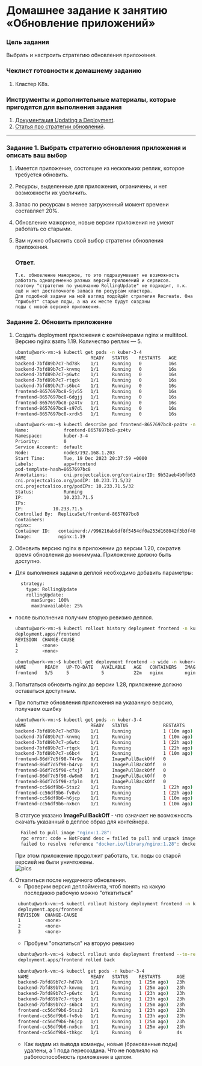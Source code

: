 # Домашнее задание к занятию «Обновление приложений»

### Цель задания

Выбрать и настроить стратегию обновления приложения.

### Чеклист готовности к домашнему заданию

1. Кластер K8s.

### Инструменты и дополнительные материалы, которые пригодятся для выполнения задания

1. [Документация Updating a Deployment](https://kubernetes.io/docs/concepts/workloads/controllers/deployment/#updating-a-deployment).
2. [Статья про стратегии обновлений](https://habr.com/ru/companies/flant/articles/471620/).

-----

### Задание 1. Выбрать стратегию обновления приложения и описать ваш выбор

1. Имеется приложение, состоящее из нескольких реплик, которое требуется обновить.
2. Ресурсы, выделенные для приложения, ограничены, и нет возможности их увеличить.
3. Запас по ресурсам в менее загруженный момент времени составляет 20%.
4. Обновление мажорное, новые версии приложения не умеют работать со старыми.
5. Вам нужно объяснить свой выбор стратегии обновления приложения.

    ### Ответ.
    ```
    Т.к. обновление мажорное, то это подразумевает не возможность работать одновременно разных версий приложений и сервисов.  
    поэтому "стратегия по умолчанию RollingUpdate" не подходит, т.к. ещё и нет достаточного запаса по ресурсам кластера.   
    Для подобной задачи на мой взгляд подойдёт стратегия Recreate. Она "прибьёт" старые поды, а на их месте будут созданы  
    поды с новой версией приложения. 
    ```

### Задание 2. Обновить приложение

1. Создать deployment приложения с контейнерами nginx и multitool. Версию nginx взять 1.19. Количество реплик — 5.
   ```bash
   ubuntu@work-vm:~$ kubectl get pods -n kuber-3-4
   NAME                        READY   STATUS    RESTARTS   AGE
   backend-7bfd89b7c7-hd78k    1/1     Running   0          16s
   backend-7bfd89b7c7-knvmq    1/1     Running   0          16s
   backend-7bfd89b7c7-p6wtc    1/1     Running   0          16s
   backend-7bfd89b7c7-rtqck    1/1     Running   0          16s
   backend-7bfd89b7c7-s6bc4    1/1     Running   0          16s
   frontend-8657697bc8-5jv55   1/1     Running   0          16s
   frontend-8657697bc8-6dgjj   1/1     Running   0          16s
   frontend-8657697bc8-pz4tv   1/1     Running   0          16s
   frontend-8657697bc8-s97dl   1/1     Running   0          16s
   frontend-8657697bc8-xrdk5   1/1     Running   0          16s 
   ```
   ```bash
   ubuntu@work-vm:~$ kubectl describe pod frontend-8657697bc8-pz4tv -n kuber-3-4
   Name:             frontend-8657697bc8-pz4tv
   Namespace:        kuber-3-4
   Priority:         0
   Service Account:  default
   Node:             node3/192.168.1.203
   Start Time:       Tue, 19 Dec 2023 20:37:59 +0000
   Labels:           app=frontend
   pod-template-hash=8657697bc8
   Annotations:      cni.projectcalico.org/containerID: 9b52aeb4b0fb63e50a43b86a9a2677a85569522e1e0ae3867840cc19a5aa96a1
   cni.projectcalico.org/podIP: 10.233.71.5/32
   cni.projectcalico.org/podIPs: 10.233.71.5/32
   Status:           Running
   IP:               10.233.71.5
   IPs:
   IP:           10.233.71.5
   Controlled By:  ReplicaSet/frontend-8657697bc8
   Containers:
   nginx:
   Container ID:   containerd://996216ab9df8f5454df0a253d168042f3b3f400a670c5207ac70d2d7d77c120d
   Image:          nginx:1.19 
   ```
2. Обновить версию nginx в приложении до версии 1.20, сократив время обновления до минимума. Приложение должно быть доступно.
* Для выполнения задачи в деплой необходимо добавить параметры: 
   ```bash
     strategy:
       type: RollingUpdate
       rollingUpdate:
         maxSurge: 100%
         maxUnavailable: 25%
   ```
* после выполнения получим вторую ревизию деплоя.
   ```bash
   ubuntu@work-vm:~$ kubectl rollout history deployment frontend -n kuber-3-4
   deployment.apps/frontend
   REVISION  CHANGE-CAUSE
   1         <none>
   2         <none>   
   ```
   ```bash
   ubuntu@work-vm:~$ kubectl get deployment frontend -o wide -n kuber-3-4
   NAME       READY   UP-TO-DATE   AVAILABLE   AGE   CONTAINERS   IMAGES       SELECTOR
   frontend   5/5     5            5           22m   nginx        nginx:1.20   app=frontend   
   ```
3. Попытаться обновить nginx до версии 1.28, приложение должно оставаться доступным.
* При попытке обновления приложения на указанную версию, получаем ошибку 
   ```bash
   ubuntu@work-vm:~$ kubectl get pods -n kuber-3-4
   NAME                        READY   STATUS             RESTARTS      AGE
   backend-7bfd89b7c7-hd78k    1/1     Running            1 (10m ago)   23h
   backend-7bfd89b7c7-knvmq    1/1     Running            1 (10m ago)   23h
   backend-7bfd89b7c7-p6wtc    1/1     Running            1 (22h ago)   23h
   backend-7bfd89b7c7-rtqck    1/1     Running            1 (22h ago)   23h
   backend-7bfd89b7c7-s6bc4    1/1     Running            1 (10m ago)   23h
   frontend-86df7d5f98-74r9w   0/1     ImagePullBackOff   0             97s
   frontend-86df7d5f98-b4rvp   0/1     ImagePullBackOff   0             97s
   frontend-86df7d5f98-cfxj7   0/1     ImagePullBackOff   0             97s
   frontend-86df7d5f98-dw8m8   0/1     ImagePullBackOff   0             97s
   frontend-86df7d5f98-zfpln   0/1     ImagePullBackOff   0             97s
   frontend-cc56df9b6-5tsz2    1/1     Running            1 (22h ago)   23h
   frontend-cc56df9b6-fv8vb    1/1     Running            1 (22h ago)   23h
   frontend-cc56df9b6-h6jcp    1/1     Running            1 (10m ago)   23h
   frontend-cc56df9b6-nx6cn    1/1     Running            1 (10m ago)   23h
  ```
   В статусе указано **ImagePullBackOff** - что означает не возможность скачать указанный в деплое образ для контейнера. 
   ```bash
     Failed to pull image "nginx:1.28":
     rpc error: code = NotFound desc = failed to pull and unpack image "docker.io/library/nginx:1.28":
     failed to resolve reference "docker.io/library/nginx:1.28": docker.io/library/nginx:1.28: not found
     ```
  При этом приложение продолжит работать, т.к. поды со старой версией не были уничтожены.  
    ![pics](https://github.com/Rain-m-a-n/devops-netology/blob/master/Конфигурация20%20Kubernetes/Home_Work_(3.4)/pics/nginx.jpg)
4. Откатиться после неудачного обновления.
   * Проверим версия деплоймента, чтоб понять на какую последнюю рабочую можно "откатиться"
   ```bash
    ubuntu@work-vm:~$ kubectl rollout history deployment frontend -n kuber-3-4
    deployment.apps/frontend
    REVISION  CHANGE-CAUSE
    1         <none>
    2         <none>
    3         <none>
    ```
   * Пробуем "откатиться" на вторую ревизию 
   ```bash
    ubuntu@work-vm:~$ kubectl rollout undo deployment frontend --to-revision 2 -n kuber-3-4
    deployment.apps/frontend rolled back
    
    ubuntu@work-vm:~$ kubectl get pods -n kuber-3-4
    NAME                       READY   STATUS    RESTARTS      AGE
    backend-7bfd89b7c7-hd78k   1/1     Running   1 (25m ago)   23h
    backend-7bfd89b7c7-knvmq   1/1     Running   1 (25m ago)   23h
    backend-7bfd89b7c7-p6wtc   1/1     Running   1 (23h ago)   23h
    backend-7bfd89b7c7-rtqck   1/1     Running   1 (23h ago)   23h
    backend-7bfd89b7c7-s6bc4   1/1     Running   1 (25m ago)   23h
    frontend-cc56df9b6-5tsz2   1/1     Running   1 (23h ago)   23h
    frontend-cc56df9b6-fv8vb   1/1     Running   1 (23h ago)   23h
    frontend-cc56df9b6-h6jcp   1/1     Running   1 (25m ago)   23h
    frontend-cc56df9b6-nx6cn   1/1     Running   1 (25m ago)   23h
    frontend-cc56df9b6-thkgc   1/1     Running   0             4s
    ```
    * Как видим из вывода команды, новые (бракованные поды) удалены, а 1 пода пересоздана. Что не повлияло на работоспособность приложения в целом. 

